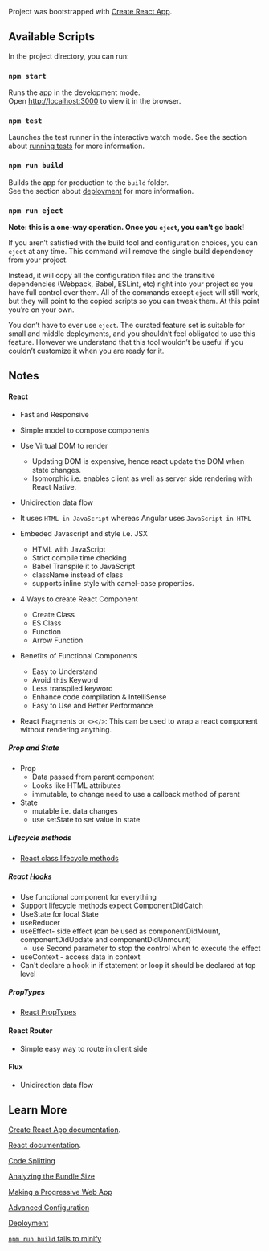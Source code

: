 Project was bootstrapped with [Create React App](https://github.com/facebook/create-react-app).

## Available Scripts

In the project directory, you can run:

### `npm start`

Runs the app in the development mode.<br>
Open [http://localhost:3000](http://localhost:3000) to view it in the browser.

### `npm test`

Launches the test runner in the interactive watch mode. See the section about [running tests](https://facebook.github.io/create-react-app/docs/running-tests) for more information.

### `npm run build`

Builds the app for production to the `build` folder.<br>
See the section about [deployment](https://facebook.github.io/create-react-app/docs/deployment) for more information.

### `npm run eject`

**Note: this is a one-way operation. Once you `eject`, you can’t go back!**

If you aren’t satisfied with the build tool and configuration choices, you can `eject` at any time. This command will remove the single build dependency from your project.

Instead, it will copy all the configuration files and the transitive dependencies (Webpack, Babel, ESLint, etc) right into your project so you have full control over them. All of the commands except `eject` will still work, but they will point to the copied scripts so you can tweak them. At this point you’re on your own.

You don’t have to ever use `eject`. The curated feature set is suitable for small and middle deployments, and you shouldn’t feel obligated to use this feature. However we understand that this tool wouldn’t be useful if you couldn’t customize it when you are ready for it.

## Notes

#### React

- Fast and Responsive
- Simple model to compose components
- Use Virtual DOM to render

  - Updating DOM is expensive, hence react update the DOM when state changes.
  - Isomorphic i.e. enables client as well as server side rendering with React Native.

- Unidirection data flow
- It uses `HTML in JavaScript` whereas Angular uses `JavaScript in HTML`
- Embeded Javascript and style i.e. JSX

  - HTML with JavaScript
  - Strict compile time checking
  - Babel Transpile it to JavaScript
  - className instead of class
  - supports inline style with camel-case properties.

- 4 Ways to create React Component

  - Create Class
  - ES Class
  - Function
  - Arrow Function

- Benefits of Functional Components

  - Easy to Understand
  - Avoid `this` Keyword
  - Less transpiled keyword
  - Enhance code compilation & IntelliSense
  - Easy to Use and Better Performance

- React Fragments or `<></>`: This can be used to wrap a react component without rendering anything.

##### Prop and State

- Prop
  - Data passed from parent component
  - Looks like HTML attributes
  - immutable, to change need to use a callback method of parent
- State
  - mutable i.e. data changes
  - use setState to set value in state

##### Lifecycle methods

- [React class lifecycle methods](https://reactjs.org/docs/react-component.html#the-component-lifecycle)

##### React [Hooks](https://reactjs.org/docs/hooks-intro.html)

- Use functional component for everything
- Support lifecycle methods expect ComponentDidCatch
- UseState for local State
- useReducer
- useEffect- side effect (can be used as componentDidMount, componentDidUpdate and componentDidUnmount)
  - use Second parameter to stop the control when to execute the effect
- useContext - access data in context
- Can't declare a hook in if statement or loop it should be declared at top level

##### PropTypes

- [React PropTypes](https://reactjs.org/docs/typechecking-with-proptypes.html)

#### React Router

- Simple easy way to route in client side

#### Flux

- Unidirection data flow

## Learn More

[Create React App documentation](https://facebook.github.io/create-react-app/docs/getting-started).

[React documentation](https://reactjs.org/).

[Code Splitting](https://facebook.github.io/create-react-app/docs/code-splitting)

[Analyzing the Bundle Size](https://facebook.github.io/create-react-app/docs/analyzing-the-bundle-size)

[Making a Progressive Web App](https://facebook.github.io/create-react-app/docs/making-a-progressive-web-app)

[Advanced Configuration](https://facebook.github.io/create-react-app/docs/advanced-configuration)

[Deployment](https://facebook.github.io/create-react-app/docs/deployment)

[`npm run build` fails to minify](https://facebook.github.io/create-react-app/docs/troubleshooting#npm-run-build-fails-to-minify)
